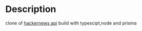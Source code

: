 # Description

clone of [hackernews api](https://news.ycombinator.com/)
build with typescipt,node and prisma
